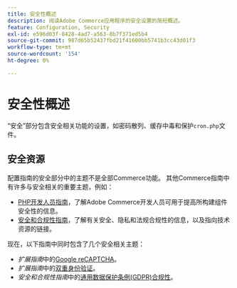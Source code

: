 ```yaml
---
title: 安全性概述
description: 阅读Adobe Commerce应用程序的安全设置的简短概述。
feature: Configuration, Security
exl-id: e596d03f-8428-4ad7-a563-8b7f371ed5b4
source-git-commit: 987d65b52437fbd21f41600bb5741b3cc43d01f3
workflow-type: tm+mt
source-wordcount: '154'
ht-degree: 0%

---
```


# 安全性概述

“安全”部分包含安全相关功能的设置，如密码散列、缓存中毒和保护`cron.php`文件。

## 安全资源

配置指南的安全部分中的主题不是全部Commerce功能。 其他Commerce指南中有许多与安全相关的重要主题，例如：

- [PHP开发人员指南](https://developer.adobe.com/commerce/php/development/security/)，了解Adobe Commerce开发人员可用于提高所构建组件安全性的信息。
- [安全和合规性指南](https://experienceleague.adobe.com/zh-hans/docs/commerce-operations/security-and-compliance/overview)，了解有关安全、隐私和法规合规性的信息，以及指向技术资源的链接。

现在，以下指南中同时包含了几个安全相关主题：

- _扩展指南_&#x200B;中的[Google reCAPTCHA](https://experienceleague.adobe.com/zh-hans/docs/commerce-admin/systems/security/captcha/security-google-recaptcha)。
- _扩展指南_&#x200B;中的[双重身份验证](https://developer.adobe.com/commerce/testing/functional-testing-framework/two-factor-authentication/)。
- _安全和合规性指南_&#x200B;中的[通用数据保护条例(GDPR)合规性](https://experienceleague.adobe.com/zh-hans/docs/commerce-operations/security-and-compliance/privacy/gdpr)。
